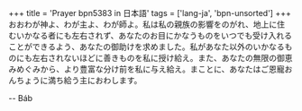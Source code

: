 +++
title = 'Prayer bpn5383 in 日本語'
tags = ['lang-ja', 'bpn-unsorted']
+++
おおわが神よ、わが主よ、わが師よ。私は私の親族の影響をのがれ、地上に住むいかなる者にも左右されず、あなたのお目にかなうものをいつでも受け入れることができるよう、あなたの御助けを求めました。私があなた以外のいかなるものにも左右されないほどに善きものを私に授け給え。また、あなたの無限の御恵みめぐみから、より豊富な分け前を私に与え給え。まことに、あなたはご恩寵おんちょうに満ち給う主におわします。

-- Báb
